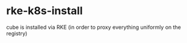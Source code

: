# rke-k8s-install
cube is installed via RKE (in order to proxy everything uniformly on the registry)
